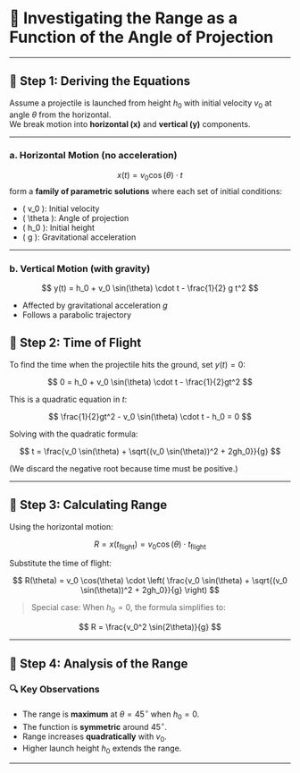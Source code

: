 # 🎯 Investigating the Range as a Function of the Angle of Projection

---

## 📌 Step 1: Deriving the Equations

Assume a projectile is launched from height $h_0$ with initial velocity $v_0$ at angle $\theta$ from the horizontal.  
We break motion into **horizontal (x)** and **vertical (y)** components.

---

### a. Horizontal Motion (no acceleration)

$$
x(t) = v_0 \cos(\theta) \cdot t
$$
form a **family of parametric solutions** where each set of initial conditions:

- \( v_0 \): Initial velocity  
- \( \theta \): Angle of projection  
- \( h_0 \): Initial height  
- \( g \): Gravitational acceleration
---

### b. Vertical Motion (with gravity)

$$
y(t) = h_0 + v_0 \sin(\theta) \cdot t - \frac{1}{2} g t^2
$$

- Affected by gravitational acceleration $g$  
- Follows a parabolic trajectory  


## 📌 Step 2: Time of Flight

To find the time when the projectile hits the ground, set $y(t) = 0$:

$$
0 = h_0 + v_0 \sin(\theta) \cdot t - \frac{1}{2}gt^2
$$

This is a quadratic equation in $t$:

$$
\frac{1}{2}gt^2 - v_0 \sin(\theta) \cdot t - h_0 = 0
$$

Solving with the quadratic formula:

$$
t = \frac{v_0 \sin(\theta) + \sqrt{(v_0 \sin(\theta))^2 + 2gh_0}}{g}
$$

(We discard the negative root because time must be positive.)

---

## 📌 Step 3: Calculating Range

Using the horizontal motion:

$$
R = x(t_{\text{flight}}) = v_0 \cos(\theta) \cdot t_{\text{flight}}
$$

Substitute the time of flight:

$$
R(\theta) = v_0 \cos(\theta) \cdot \left( \frac{v_0 \sin(\theta) + \sqrt{(v_0 \sin(\theta))^2 + 2gh_0}}{g} \right)
$$

> Special case: When $h_0 = 0$, the formula simplifies to:

$$
R = \frac{v_0^2 \sin(2\theta)}{g}
$$

---

## 📌 Step 4: Analysis of the Range

### 🔍 Key Observations

- The range is **maximum** at $\theta = 45^\circ$ when $h_0 = 0$.
- The function is **symmetric** around $45^\circ$.
- Range increases **quadratically** with $v_0$.
- Higher launch height $h_0$ extends the range.

---

